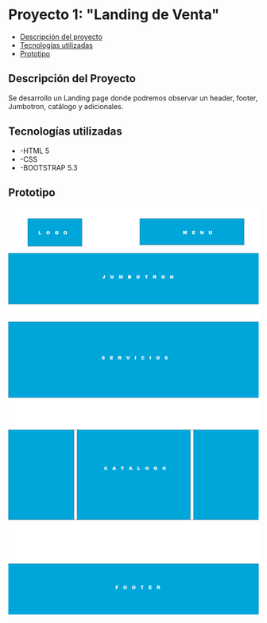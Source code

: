 # Proyecto 1: "Landing de Venta"

* [Descripción del proyecto](#descripción-del-proyecto)
* [Tecnologías utilizadas](#tecnologias-utilizadas)
* [Prototipo](#prototipo)

## Descripción del Proyecto
Se desarrollo un Landing page donde podremos observar un header, footer, Jumbotron, catálogo y adicionales.


## Tecnologías utilizadas
* -HTML 5
* -CSS
* -BOOTSTRAP 5.3

## Prototipo
![Prototipo](/images/prototipo.jpg)